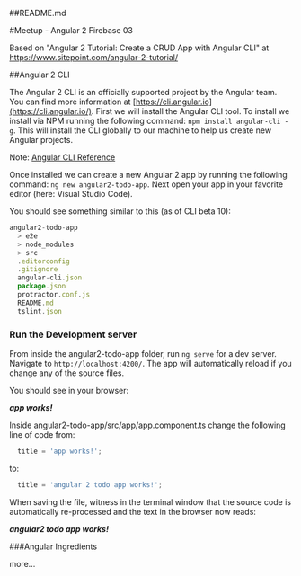 ##README.md

#Meetup - Angular 2 Firebase 03

Based on "Angular 2 Tutorial: Create a CRUD App with Angular CLI" at https://www.sitepoint.com/angular-2-tutorial/

##Angular 2 CLI

The Angular 2 CLI is an officially supported project by the Angular team. You can find more information at [https://cli.angular.io](https://cli.angular.io/). First we will install the Angular CLI tool. To install we install via NPM running the following command: ```npm install angular-cli -g```. This will install the CLI globally to our machine to help us create new Angular projects.

Note: [Angular CLI Reference](https://cli.angular.io/reference.pdf)

Once installed we can create a new Angular 2 app by running the following command: ```ng new angular2-todo-app```. Next open your app in your favorite editor (here: Visual Studio Code).

You should see something similar to this (as of CLI beta 10):

```javascript
angular2-todo-app
  > e2e
  > node_modules
  > src
  .editorconfig
  .gitignore
  angular-cli.json
  package.json
  protractor.conf.js
  README.md
  tslint.json
```

### Run the Development server
From inside the angular2-todo-app folder, run `ng serve` for a dev server. Navigate to `http://localhost:4200/`. The app will automatically reload if you change any of the source files.

You should see in your browser:

***app works!***

Inside angular2-todo-app/src/app/app.component.ts change the following line of code from:

```javascript
  title = 'app works!';
```

to:

```javascript
  title = 'angular 2 todo app works!';
```

When saving the file, witness in the terminal window that the source code is automatically re-processed and the text in the browser now reads:

***angular2 todo app works!***

###Angular Ingredients

more...